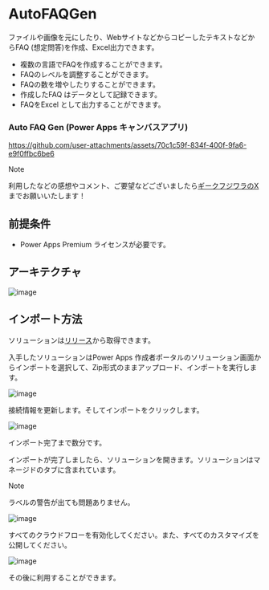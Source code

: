 # AutoFAQGen
ファイルや画像を元にしたり、WebサイトなどからコピーしたテキストなどからFAQ (想定問答)を作成、Excel出力できます。

* 複数の言語でFAQを作成することができます。
* FAQのレベルを調整することができます。
* FAQの数を増やしたりすることができます。
* 作成したFAQ はデータとして記録できます。
* FAQをExcel として出力することができます。

### Auto FAQ Gen (Power Apps キャンバスアプリ)

https://github.com/user-attachments/assets/70c1c59f-834f-400f-9fa6-e9f0ffbc6be6

>[!Note]
>利用したなどの感想やコメント、ご要望などございましたら[ギークフジワラのX](https://x.com/geekfujiwara/status/1861684098676465802)までお願いいたします！

## 前提条件
* Power Apps Premium ライセンスが必要です。

## アーキテクチャ

![image](https://github.com/user-attachments/assets/63742593-d936-4455-9df0-f15da86c9004)

## インポート方法

ソリューションは[リリース](https://github.com/geekfujiwara/AutoFAQGen/releases/tag/AutoFAQGen)から取得できます。

入手したソリューションはPower Apps 作成者ポータルのソリューション画面からインポートを選択して、Zip形式のままアップロード、インポートを実行します。

![image](https://github.com/user-attachments/assets/1b04bad1-8bf8-4696-a1b6-f2aa0ee8ed0f)

接続情報を更新します。そしてインポートをクリックします。

![image](https://github.com/user-attachments/assets/5fc74c32-ad64-49d6-812f-f56c5f9c624e)

インポート完了まで数分です。

インポートが完了しましたら、ソリューションを開きます。ソリューションはマネージドのタブに含まれています。
>[!Note]
>ラベルの警告が出ても問題ありません。

![image](https://github.com/user-attachments/assets/f19d3b19-69ed-455c-9e79-a78f09cd028d)

すべてのクラウドフローを有効化してください。また、すべてのカスタマイズを公開してください。

![image](https://github.com/user-attachments/assets/4c94a3fb-794c-428a-98ea-1c997ff13538)


その後に利用することができます。




